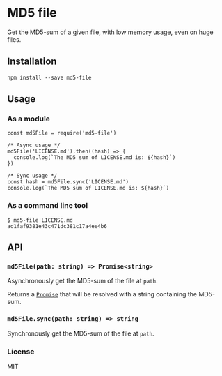 MD5 file
========

Get the MD5-sum of a given file, with low memory usage, even on huge files.

Installation
------------

    npm install --save md5-file

Usage
-----

### As a module

    const md5File = require('md5-file')

    /* Async usage */
    md5File('LICENSE.md').then((hash) => {
      console.log(`The MD5 sum of LICENSE.md is: ${hash}`)
    })

    /* Sync usage */
    const hash = md5File.sync('LICENSE.md')
    console.log(`The MD5 sum of LICENSE.md is: ${hash}`)

### As a command line tool

    $ md5-file LICENSE.md
    ad1faf9381e43c471dc381c17a4ee4b6

API
---

### `md5File(path: string) => Promise<string>`

Asynchronously get the MD5-sum of the file at `path`.

Returns a [`Promise`](https://developer.mozilla.org/en-US/docs/Web/JavaScript/Reference/Global_Objects/Promise) that will be resolved with a string containing the MD5-sum.

### `md5File.sync(path: string) => string`

Synchronously get the MD5-sum of the file at `path`.

### License

MIT
